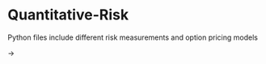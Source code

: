 # Quantitative-Risk

Python files include different risk measurements and option pricing models 

-> 
